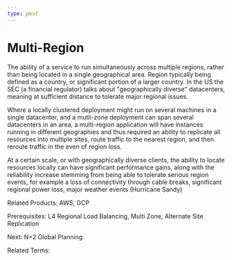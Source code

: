 ```yaml
---
type: post
---
```

# Multi-Region

The ability of a service to run simultaneously across multiple regions, rather than being located in a single geographical area. Region typically being defined as a country, or significant portion of a larger country. In the US the SEC (a financial regulator) talks about "geographically diverse" datacenters, meaning at sufficient distance to tolerate major regional issues. 

Where a locally clustered deployment might run on several machines in a single datacenter, and a mutli-zone deployment can span several datacenters in an area, a multi-region application will have instances running in different geographies and thus required an ability to replicate all resources into multiple sites, route traffic to the nearest region, and then reroute traffic in the even of region loss.

At a certain scale, or with geographically diverse clients, the ability to locate resources locally can have significant performance gains, along with the reliability increase stemming from being able to tolerate serious region events, for example a loss of connectivity through cable breaks, significant regional power loss, major weather events (Hurricane Sandy)

Related Products: AWS, GCP

Prerequisites: L4 Regional Load Balancing, Multi Zone, Alternate Site Replication

Next: N+2 Global Planning

Related Terms:

